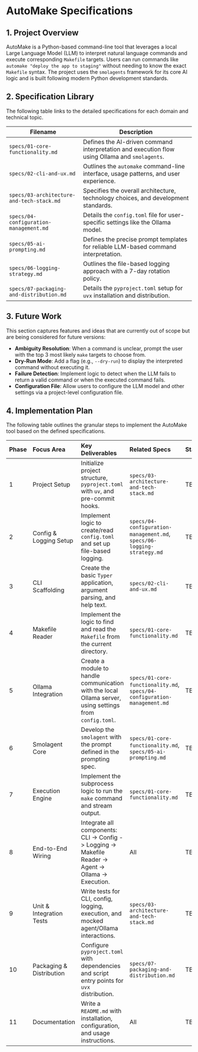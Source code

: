 # AutoMake Specifications

## 1. Project Overview
AutoMake is a Python-based command-line tool that leverages a local Large Language Model (LLM) to interpret natural language commands and execute corresponding `Makefile` targets. Users can run commands like `automake "deploy the app to staging"` without needing to know the exact `Makefile` syntax. The project uses the `smolagents` framework for its core AI logic and is built following modern Python development standards.

## 2. Specification Library
The following table links to the detailed specifications for each domain and technical topic.

| Filename                                             | Description                                                  |
| ---------------------------------------------------- | ------------------------------------------------------------ |
| `specs/01-core-functionality.md`                     | Defines the AI-driven command interpretation and execution flow using Ollama and `smolagents`. |
| `specs/02-cli-and-ux.md`                             | Outlines the `automake` command-line interface, usage patterns, and user experience. |
| `specs/03-architecture-and-tech-stack.md`            | Specifies the overall architecture, technology choices, and development standards. |
| `specs/04-configuration-management.md`               | Details the `config.toml` file for user-specific settings like the Ollama model. |
| `specs/05-ai-prompting.md`                           | Defines the precise prompt templates for reliable LLM-based command interpretation. |
| `specs/06-logging-strategy.md`                       | Outlines the file-based logging approach with a 7-day rotation policy. |
| `specs/07-packaging-and-distribution.md`             | Details the `pyproject.toml` setup for `uvx` installation and distribution. |

## 3. Future Work
This section captures features and ideas that are currently out of scope but are being considered for future versions:
- **Ambiguity Resolution**: When a command is unclear, prompt the user with the top 3 most likely `make` targets to choose from.
- **Dry-Run Mode**: Add a flag (e.g., `--dry-run`) to display the interpreted command without executing it.
- **Failure Detection**: Implement logic to detect when the LLM fails to return a valid command or when the executed command fails.
- **Configuration File**: Allow users to configure the LLM model and other settings via a project-level configuration file.

## 4. Implementation Plan
The following table outlines the granular steps to implement the AutoMake tool based on the defined specifications.

| Phase | Focus Area | Key Deliverables | Related Specs | Status |
| :--- | :--- | :--- | :--- | :--- |
| 1 | Project Setup | Initialize project structure, `pyproject.toml` with `uv`, and pre-commit hooks. | `specs/03-architecture-and-tech-stack.md` | TBD |
| 2 | Config & Logging Setup | Implement logic to create/read `config.toml` and set up file-based logging. | `specs/04-configuration-management.md`, `specs/06-logging-strategy.md` | TBD |
| 3 | CLI Scaffolding | Create the basic `Typer` application, argument parsing, and help text. | `specs/02-cli-and-ux.md` | TBD |
| 4 | Makefile Reader | Implement the logic to find and read the `Makefile` from the current directory. | `specs/01-core-functionality.md` | TBD |
| 5 | Ollama Integration | Create a module to handle communication with the local Ollama server, using settings from `config.toml`. | `specs/01-core-functionality.md`, `specs/04-configuration-management.md` | TBD |
| 6 | Smolagent Core | Develop the `smolagent` with the prompt defined in the prompting spec. | `specs/01-core-functionality.md`, `specs/05-ai-prompting.md` | TBD |
| 7 | Execution Engine | Implement the subprocess logic to run the `make` command and stream output. | `specs/01-core-functionality.md` | TBD |
| 8 | End-to-End Wiring | Integrate all components: CLI -> Config -> Logging -> Makefile Reader -> Agent -> Ollama -> Execution. | All | TBD |
| 9 | Unit & Integration Tests | Write tests for CLI, config, logging, execution, and mocked agent/Ollama interactions. | `specs/03-architecture-and-tech-stack.md` | TBD |
| 10 | Packaging & Distribution | Configure `pyproject.toml` with dependencies and script entry points for `uvx` distribution. | `specs/07-packaging-and-distribution.md` | TBD |
| 11 | Documentation | Write a `README.md` with installation, configuration, and usage instructions. | All | TBD | 